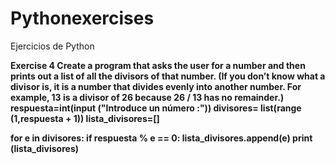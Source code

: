 # Pythonexercises
Ejercicios de Python











<b>Exercise 4<b/>
Create a program that asks the user for a number and then prints out a list of all the divisors of that number. (If you don’t know what a divisor is, it is a number that divides evenly into another number. For example, 13 is a divisor of 26 because 26 / 13 has no remainder.)
respuesta=int(input ("Introduce un número :"))
divisores= list(range (1,respuesta + 1))
lista_divisores=[]
 
for e in divisores:
 if respuesta % e == 0:
   lista_divisores.append(e)
print (lista_divisores)
